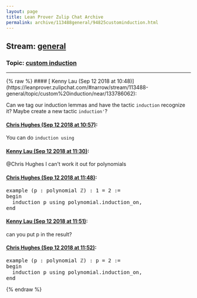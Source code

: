 ```yaml
---
layout: page
title: Lean Prover Zulip Chat Archive 
permalink: archive/113488general/94825custominduction.html
---
```


## Stream: [general](https://leanprover-community.github.io/archive/113488general/index.html)
### Topic: [custom induction](https://leanprover-community.github.io/archive/113488general/94825custominduction.html)

---

<base href="https://leanprover.zulipchat.com">
{% raw %}
#### [ Kenny Lau (Sep 12 2018 at 10:48)](https://leanprover.zulipchat.com/#narrow/stream/113488-general/topic/custom%20induction/near/133786062):
<p>Can we tag our induction lemmas and have the tactic <code>induction</code> recognize it? Maybe create a new tactic <code>induction'</code>?</p>

#### [ Chris Hughes (Sep 12 2018 at 10:57)](https://leanprover.zulipchat.com/#narrow/stream/113488-general/topic/custom%20induction/near/133786384):
<p>You can do <code>induction using</code></p>

#### [ Kenny Lau (Sep 12 2018 at 11:30)](https://leanprover.zulipchat.com/#narrow/stream/113488-general/topic/custom%20induction/near/133787915):
<p><span class="user-mention" data-user-id="110044">@Chris Hughes</span> I can't work it out for polynomials</p>

#### [ Chris Hughes (Sep 12 2018 at 11:48)](https://leanprover.zulipchat.com/#narrow/stream/113488-general/topic/custom%20induction/near/133788643):
<div class="codehilite"><pre><span></span><span class="kn">example</span> <span class="o">(</span><span class="n">p</span> <span class="o">:</span> <span class="n">polynomial</span> <span class="bp">ℤ</span><span class="o">)</span> <span class="o">:</span> <span class="mi">1</span> <span class="bp">=</span> <span class="mi">2</span> <span class="o">:=</span>
<span class="k">begin</span>
  <span class="n">induction</span> <span class="n">p</span> <span class="kn">using</span> <span class="n">polynomial</span><span class="bp">.</span><span class="n">induction_on</span><span class="o">,</span>
<span class="kn">end</span>
</pre></div>

#### [ Kenny Lau (Sep 12 2018 at 11:51)](https://leanprover.zulipchat.com/#narrow/stream/113488-general/topic/custom%20induction/near/133788749):
<p>can you put p in the result?</p>

#### [ Chris Hughes (Sep 12 2018 at 11:52)](https://leanprover.zulipchat.com/#narrow/stream/113488-general/topic/custom%20induction/near/133788807):
<div class="codehilite"><pre><span></span><span class="kn">example</span> <span class="o">(</span><span class="n">p</span> <span class="o">:</span> <span class="n">polynomial</span> <span class="bp">ℤ</span><span class="o">)</span> <span class="o">:</span> <span class="n">p</span> <span class="bp">=</span> <span class="mi">2</span> <span class="o">:=</span>
<span class="k">begin</span>
  <span class="n">induction</span> <span class="n">p</span> <span class="kn">using</span> <span class="n">polynomial</span><span class="bp">.</span><span class="n">induction_on</span><span class="o">,</span>
<span class="kn">end</span>
</pre></div>


{% endraw %}
